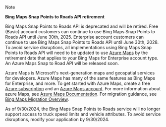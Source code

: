 > [!NOTE]
> **Bing Maps Snap Points to Roads API retirement**
>
> Bing Maps Snap Points to Roads API is deprecated and will be retired. Free (Basic) account customers can continue to use Bing Maps Snap Points to Roads API until June 30th, 2025. Enterprise account customers can continue to use Bing Maps Snap Points to Roads API until June 30th, 2028. To avoid service disruptions, all implementations using Bing Maps Snap Points to Roads API will need to be updated to use [Azure Maps](/azure/azure-maps/) by the retirement date that applies to your Bing Maps for Enterprise account type. An Azure Maps Snap to Road API will be released soon.
>
> Azure Maps is Microsoft's next-generation maps and geospatial services for developers. Azure Maps has many of the same features as Bing Maps for Enterprise, and more. To get started with Azure Maps, create a free [Azure subscription](https://azure.microsoft.com/free) and an [Azure Maps account](/azure/azure-maps/how-to-manage-account-keys#create-a-new-account). For more information about azure Maps, see [Azure Maps Documentation](/azure/azure-maps/). For migration guidance, see [Bing Maps Migration Overview](/azure/azure-maps/migrate-bing-maps-overview).
>
> As of 9/30/2024, the Bing Maps Snap Points to Roads service will no longer support access to truck speed limits and vehicle attributes. To avoid service disruptions, modify your application by 9/30/2024.
